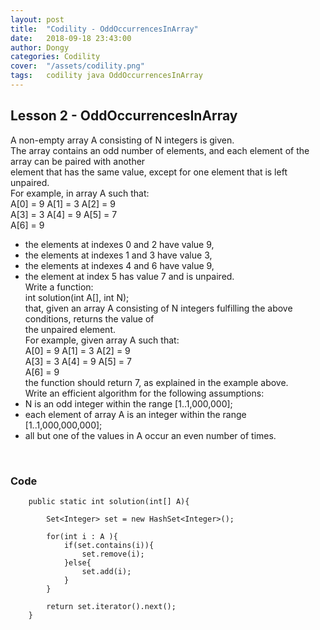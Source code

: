 ```yaml
---
layout: post
title:  "Codility - OddOccurrencesInArray"
date:   2018-09-18 23:43:00
author: Dongy
categories: Codility
cover:  "/assets/codility.png"
tags:	codility java OddOccurrencesInArray
---
```


## Lesson 2 - OddOccurrencesInArray

A non-empty array A consisting of N integers is given. <br>
The array contains an odd number of elements, and each element of the array can be paired with another<br> element that has the same value, except for one element that is left unpaired.<br>
For example, in array A such that:<br>
  A[0] = 9  A[1] = 3  A[2] = 9<br>
  A[3] = 3  A[4] = 9  A[5] = 7<br>
  A[6] = 9<br>
* the elements at indexes 0 and 2 have value 9,<br>
* the elements at indexes 1 and 3 have value 3,<br>
* the elements at indexes 4 and 6 have value 9,<br>
* the element at index 5 has value 7 and is unpaired.<br>
Write a function:<br>
int solution(int A[], int N);<br>
that, given an array A consisting of N integers fulfilling the above conditions, returns the value of<br> the unpaired element.<br>
For example, given array A such that:<br>
  A[0] = 9  A[1] = 3  A[2] = 9<br>
  A[3] = 3  A[4] = 9  A[5] = 7<br>
  A[6] = 9<br>
the function should return 7, as explained in the example above.<br>
Write an efficient algorithm for the following assumptions:<br>
* N is an odd integer within the range [1..1,000,000];<br>
* each element of array A is an integer within the range [1..1,000,000,000];<br>
* all but one of the values in A occur an even number of times.<br>
<br>

### Code

```
	public static int solution(int[] A){
		
		Set<Integer> set = new HashSet<Integer>();
		
		for(int i : A ){
			if(set.contains(i)){
				set.remove(i);
			}else{
				set.add(i);
			}
		}
		
		return set.iterator().next();
	}
```
<br>
